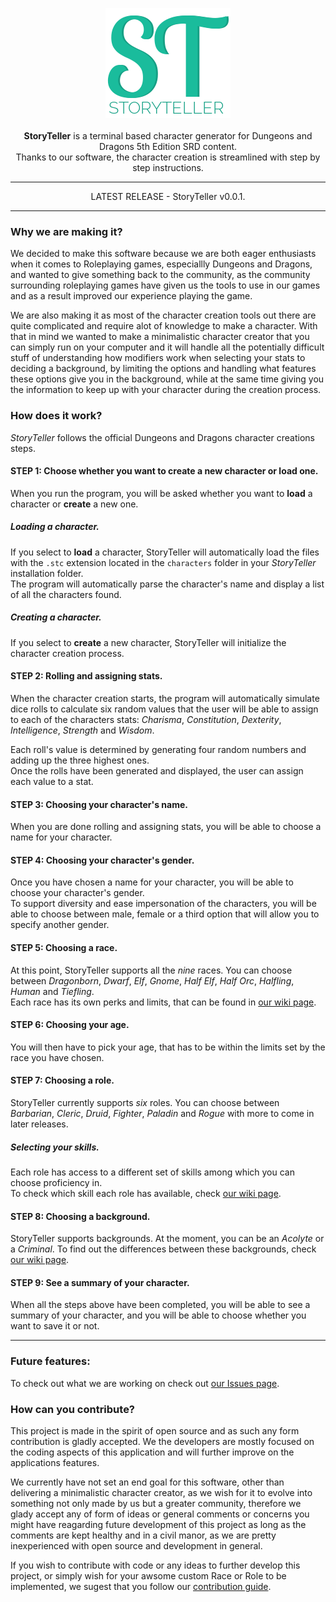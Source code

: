 <p align="center">
  <img src="/logo.png">
  <br/>
  <br/>
  <b>StoryTeller</b> is a terminal based character generator for Dungeons and Dragons 5th Edition SRD content.
  <br/>
  Thanks to our software, the character creation is streamlined with step by step instructions.
  <br/>
</p>

<hr>

<p align="center">
  LATEST RELEASE - StoryTeller v0.0.1.
</p>

<hr>

### Why we are making it?

We decided to make this software because we are both eager enthusiasts when it comes to Roleplaying games, especiallly Dungeons and Dragons, and wanted to give something back to the community, as the community surrounding roleplaying games have given us the tools to use in our games and as a result improved our experience playing the game.

We are also making it as most of the character creation tools out there are quite complicated and require alot of knowledge to make a character. With that in mind we wanted to make a minimalistic character creator that you can simply run on your computer and it will handle all the potentially difficult stuff of understanding how modifiers work when selecting your stats
to deciding a background, by limiting the options and handling what features these options give you in the background, while at the same time giving you the information to keep up with your character during the creation process.  


### How does it work?

*StoryTeller* follows the official Dungeons and Dragons character creations steps.  

#### STEP 1: Choose whether you want to create a new character or load one.
  
When you run the program, you will be asked whether you want to **load** a character or **create** a new one.  
  
##### Loading a character.

If you select to **load** a character, StoryTeller will automatically load the files with the `.stc` extension located in the `characters` folder in your *StoryTeller* installation folder.  
The program will automatically parse the character's name and display a list of all the characters found.

##### Creating a character.

If you select to **create** a new character, StoryTeller will initialize the character creation process.

#### STEP 2: Rolling and assigning stats.

When the character creation starts, the program will automatically simulate dice rolls to calculate six random values that the user will be able to assign to each of the characters stats: *Charisma*, *Constitution*, *Dexterity*, *Intelligence*, *Strength* and *Wisdom*.  

Each roll's value is determined by generating four random numbers and adding up the three highest ones.  
Once the rolls have been generated and displayed, the user can assign each value to a stat.


#### STEP 3: Choosing your character's name.

When you are done rolling and assigning stats, you will be able to choose a name for your character.

#### STEP 4: Choosing your character's gender.

Once you have chosen a name for your character, you will be able to choose your character's gender.  
To support diversity and ease impersonation of the characters, you will be able to choose between male, female or a third option that will allow you to specify another gender.

#### STEP 5: Choosing a race.

At this point, StoryTeller supports all the *nine* races. You can choose between *Dragonborn*, *Dwarf*, *Elf*, *Gnome*, *Half Elf*, *Half Orc*, *Halfling*, *Human* and *Tiefling*.  
Each race has its own perks and limits, that can be found in [our wiki page](https://github.com/Nosp1/Dnd/wiki/Races).

#### STEP 6: Choosing your age.

You will then have to pick your age, that has to be within the limits set by the race you have chosen.

#### STEP 7: Choosing a role.

StoryTeller currently supports *six* roles. You can choose between *Barbarian*, *Cleric*, *Druid*, *Fighter*, *Paladin* and *Rogue* with more to come in later releases.  

##### Selecting your skills.

Each role has access to a different set of skills among which you can choose proficiency in.  
To check which skill each role has available, check [our wiki page](https://github.com/Nosp1/Dnd/wiki/Roles).

#### STEP 8: Choosing a background.

StoryTeller supports backgrounds. At the moment, you can be an *Acolyte* or a *Criminal*.
To find out the differences between these backgrounds, check [our wiki page](https://github.com/Nosp1/Dnd/wiki/Backgrounds).

#### STEP 9: See a summary of your character.

When all the steps above have been completed, you will be able to see a summary of your character, and you will be able to choose whether you want to save it or not.

<hr>

### Future features:

To check out what we are working on check out [our Issues page](https://github.com/nosp1/Dnd/issues).

### How can you contribute?
This project is made in the spirit of open source and as such any form contribution is gladly accepted.
We the developers are mostly focused on the coding aspects of this application and will further improve on the applications features.

We currently have not set an end goal for this software, other than delivering a minimalistic character creator, as we wish for it to evolve into something not only made by us but a greater community, therefore we glady accept any of form of ideas or general comments or concerns you might have reagarding future development of this project as long as the comments are kept healthy and
in a civil manor, as we are pretty inexperienced with open source and development in general. 

If you wish to contribute with code or any ideas to further develop this project, or simply wish for your awsome custom Race or Role to be implemented, we sugest that you follow our [contribution guide](https://github.com/Nosp1/Dnd/wiki/Contributions-guide).



  

